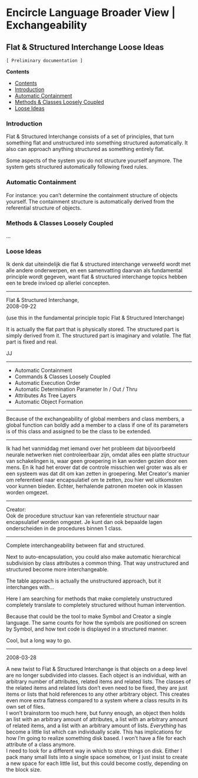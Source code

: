 ﻿Encircle Language Broader View | Exchangeability
================================================

Flat & Structured Interchange Loose Ideas
-----------------------------------------

`[ Preliminary documentation ]`

__Contents__

- [Contents](#contents)
- [Introduction](#introduction)
- [Automatic Containment](#automatic-containment)
- [Methods & Classes Loosely Coupled](#methods--classes-loosely-coupled)
- [Loose Ideas](#loose-ideas)

### Introduction

Flat & Structured Interchange consists of a set of principles, that turn something flat and unstructured into something structured automatically. It also can approach anything structured as something entirely flat.

Some aspects of the system you do not structure yourself anymore. The system gets structured automatically following fixed rules. 

### Automatic Containment

For instance: you can’t determine the containment structure of objects yourself. The containment structure is automatically derived from the referential structure of objects.

### Methods & Classes Loosely Coupled

...

### Loose Ideas

Ik denk dat uiteindelijk die flat & structured interchange verweefd wordt met alle andere onderwerpen, en een samenvatting daarvan als fundamental principle wordt gegeven, want flat & structured interchange topics hebben een te brede invloed op allerlei concepten.

-----

Flat & Structured Interchange,  
2008-09-22

(use this in the fundamental principle topic Flat & Structured Interchange)

It is actually the flat part that is physically stored. The structured part is simply derived from it. The structured part is imaginary and volatile. The flat part is fixed and real.

JJ

-----

- Automatic Containment
- Commands & Classes Loosely Coupled
- Automatic Execution Order
- Automatic Determination Parameter In / Out / Thru
- Attributes As Tree Layers
- Automatic Object Formation

-----

Because of the exchangeability of global members and class members, a global function can boldly add a member to a class if one of its parameters is of this class and assigned to be the class to be extended.

-----

Ik had het vanmiddag met iemand over het probleem dat bijvoorbeeld neurale netwerken niet controleerbaar zijn, omdat alles een platte structuur van schakelingen is, waar geen groepering in kan worden gezien door een mens. En ik had het erover dat de controle misschien wel groter was als er een systeem was dat dit om kan zetten in groepering. Met Creator's manier om referentieel naar encapsulatief om te zetten, zou hier wel uitkomsten voor kunnen bieden. Echter, herhalende patronen moeten ook in klassen worden omgezet.

-----

Creator:  
Ook de procedure structuur kan van referentiele structuur naar encapsulatief worden omgezet. Je kunt dan ook bepaalde lagen onderscheiden in de procedures binnen 1 class.

-----

Complete interchangeability between flat and structured.

Next to auto-encapsulation, you could also make automatic hierarchical subdivision by class attributes a common thing. That way unstructured and structured become more interchangeable.

The table approach is actually the unstructured approach, but it interchanges with...

Here I am searching for methods that make completely unstructured completely translate to completely structured without human intervention.

Because that could be the tool to make Symbol and Creator a single language. The same counts for how the symbols are positioned on screen by Symbol, and how text code is displayed in a structured manner.

Cool, but a long way to go.

-----

2008-03-28

A new twist to Flat & Structured Interchange is that objects on a deep level are no longer subdivided into classes. Each object is an individual, with an arbitrary number of attributes, related items and related lists. The classes of the related items and related lists don’t even need to be fixed, they are just items or lists that hold references to any other arbitrary object. This creates even more extra flatness compared to a system where a class results in its own set of files.  
I won’t brainstorm too much here, but funny enough, an object then holds an list with an arbitrary amount of attributes, a list with an arbitrary amount of related items, and a list with an arbitrary amount of lists. *Everything* has become a little list which can individually scale. This has implications for how I’m going to realize something disk based. I won’t have a file for each attribute of a class anymore.  
I need to look for a different way in which to store things on disk. Either I pack many small lists into a single space somehow, or I just insist to create a new space for each little list, but this could become costly, depending on the block size.